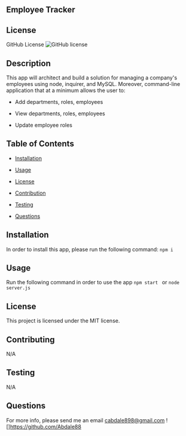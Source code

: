## Employee Tracker

## License
   GitHub License ![GitHub license](https://img.shields.io/badge/license-MIT-coral.svg)
   
## Description
 This app will architect and build a solution for managing a company's employees using node, inquirer, and MySQL. Moreover, command-line application that at a minimum allows the user to:

  * Add departments, roles, employees

  * View departments, roles, employees

  * Update employee roles
   
   ## Table of Contents

   * [Installation](#installation)

   * [Usage](#usage)

   * [License](#license)

   * [Contribution](#contributing)

   * [Testing](#testing)

   * [Questions](#questions)

## Installation
  In order to install this app, please run the following command: `npm i`

## Usage
 Run the following command in order to use the app `npm start ` or `node server.js`

## License
This project is licensed under the MIT license.
 
 

## Contributing
 N/A

## Testing
 N/A


## Questions
For more info, please send me an email
cabdale898@gmail.com
![]https://github.com/Abdale88
     